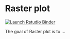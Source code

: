# Raster plot

<!-- badges: start -->
[![Launch Rstudio Binder](http://mybinder.org/badge.svg)](https://mybinder.org/v2/gh/adam-gruer/holepunch1/master?urlpath=rstudio)
<!-- badges: end -->

The goal of Raster plot is to ...



